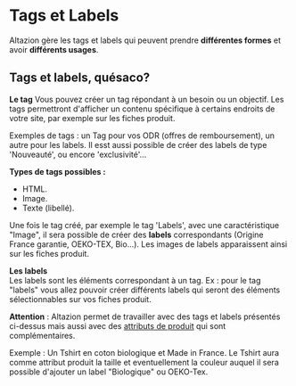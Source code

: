# Tags et Labels

Altazion gère les tags et labels qui peuvent prendre **différentes formes** et avoir **différents usages**.

## Tags et labels, quésaco? 
**Le tag**
Vous pouvez créer un tag répondant à un besoin ou un objectif. Les tags permettront d'afficher un contenu spécifique à certains endroits de votre site, par exemple sur les fiches produit. 

Exemples de tags : un Tag pour vos ODR (offres de remboursement), un autre pour les labels. Il esst aussi possible de créer des labels de type 'Nouveauté', ou encore 'exclusivité'...

**Types de tags possibles :** 
- HTML.
- Image.
- Texte (libellé).

Une fois le tag créé, par exemple le tag 'Labels', avec une caractéristique "Image", il sera possible de créer des **labels** correspondants (Origine France garantie, OEKO-TEX, Bio...). Les images de labels apparaissent ainsi sur les fiches produit. 

**Les labels**  
Les labels sont les éléments correspondant à un tag. 
Ex : pour le tag "labels" vous allez pouvoir créer différents labels qui seront des éléments sélectionnables sur vos fiches produit.

**Attention** : Altazion permet de travailler avec des tags et labels présentés ci-dessus mais aussi avec des  [attributs de produit](https://aide.altazion.com/fr-frv2/referencer/attributs.html) qui sont complémentaires. 

Exemple : Un Tshirt en coton biologique et Made in France. Le Tshirt aura comme attribut produit la taille et eventuellement la couleur auquel il sera possible d'ajouter un label "Biologique" ou OEKO-Tex. 
